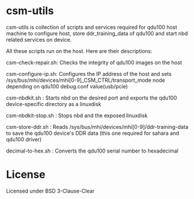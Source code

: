 # csm-utils

csm-utils is collection of scripts and services required for qdu100 host machine to configure host, store ddr_training_data of qdu100 and start nbd related services on device.

All these scripts run on the host. Here are their descriptions:

csm-check-repair.sh: Checks the integrity of qdu100 images on the host

csm-configure-ip.sh: Configures the IP address of the host and sets /sys/bus/mhi/devices/mhi[0-9]_CSM_CTRL/transport_mode
node depending on qdu100 debug.conf value(usb/pcie)

csm-nbdkit.sh      : Starts nbd on the desired port and exports the qdu100 device-specific
directory as a linuxdisk

csm-nbdkit-stop.sh : Stops nbd and the exposed linuxdisk

csm-store-ddr.sh   : Reads /sys/bus/mhi/devices/mhi[0-9]/ddr-training-data to save
the qdu100 device's DDR data (this one required for sahara and qdu100 driver)

decimal-to-hex.sh  : Converts the qdu100 serial number to hexadecimal


# License

Licensed under BSD 3-Clause-Clear
